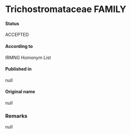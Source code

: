 # Trichostromataceae FAMILY

#### Status
ACCEPTED

#### According to
IRMNG Homonym List

#### Published in
null

#### Original name
null

### Remarks
null